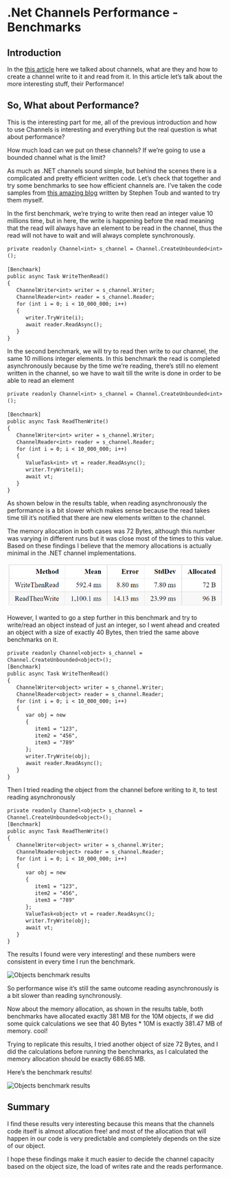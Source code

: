 # .Net Channels Performance - Benchmarks
## Introduction
In the [this article](https://github.com/paola-homsi/.NetChannels) here we talked about channels, what are they and how to create a channel write to it and read from it. 
In this article let’s talk about the more interesting stuff, their Performance!

## So, What about Performance?
This is the interesting part for me, all of the previous introduction and how to use Channels is interesting and everything but the real question is what about performance?

How much load can we put on these channels? If we’re going to use a bounded channel what is the limit?

As much as .NET channels sound simple, but behind the scenes there is a complicated and pretty efficient written code. 
Let’s check that together and try some benchmarks to see how efficient channels are. I’ve taken the code samples from [this amazing blog](https://devblogs.microsoft.com/dotnet/an-introduction-to-system-threading-channels/) written by Stephen Toub and wanted to try them myself.

In the first benchmark, we’re trying to write then read an integer value 10 millions time, but in here, the write is happening before the read meaning that the read will always have an element to be read in the channel, thus the read will not have to wait and will always complete synchronously.

```
private readonly Channel<int> s_channel = Channel.CreateUnbounded<int>();

[Benchmark]
public async Task WriteThenRead()
{
   ChannelWriter<int> writer = s_channel.Writer;
   ChannelReader<int> reader = s_channel.Reader;
   for (int i = 0; i < 10_000_000; i++)
   {
      writer.TryWrite(i);
      await reader.ReadAsync();
   }
}
```

In the second benchmark, we will try to read then write to our channel, the same 10 millions integer elements. In this benchmark the read is completed asynchronously because by the time we’re reading, there’s still no element written in the channel, so we have to wait till the write is done in order to be able to read an element

```
private readonly Channel<int> s_channel = Channel.CreateUnbounded<int>();

[Benchmark]
public async Task ReadThenWrite()
{
   ChannelWriter<int> writer = s_channel.Writer;
   ChannelReader<int> reader = s_channel.Reader;
   for (int i = 0; i < 10_000_000; i++)
   {
      ValueTask<int> vt = reader.ReadAsync();
      writer.TryWrite(i);
      await vt;
   }
}
```

As shown below in the results table, when reading asynchronously the performance is a bit slower which makes sense because the read takes time till it’s notified that there are new elements written to the channel.

The memory allocation in both cases was 72 Bytes, although this number was varying in different runs but it was close most of the times to this value. Based on these findings I believe that the memory allocations is actually minimal in the .NET channel implementations. 

![Integers benchmark results](https://github.com/paola-homsi/.NetChannelsBenchmark/blob/master/NetChannelsBenchmark/assets/firstbenckmark.png)

However, I wanted to go a step further in this benchmark and try to write/read an object instead of just an integer, so I went ahead and created an object with a size of exactly 40 Bytes, then tried the same above benchmarks on it.

```
private readonly Channel<object> s_channel = Channel.CreateUnbounded<object>();
[Benchmark]
public async Task WriteThenRead()
{
   ChannelWriter<object> writer = s_channel.Writer;
   ChannelReader<object> reader = s_channel.Reader;
   for (int i = 0; i < 10_000_000; i++)
   {
      var obj = new
      {
         item1 = "123",
         item2 = "456",
         item3 = "789"
      };
      writer.TryWrite(obj);
      await reader.ReadAsync();
   }
}
```

Then I tried reading the object from the channel before writing to it, to test reading asynchronously

```
private readonly Channel<object> s_channel = Channel.CreateUnbounded<object>();
[Benchmark]
public async Task ReadThenWrite()
{
   ChannelWriter<object> writer = s_channel.Writer;
   ChannelReader<object> reader = s_channel.Reader;
   for (int i = 0; i < 10_000_000; i++)
   {
      var obj = new
      { 
         item1 = "123",
         item2 = "456",
         item3 = "789"
      };
      ValueTask<object> vt = reader.ReadAsync();
      writer.TryWrite(obj);
      await vt;
   }
}
````

The results I found were very interesting! and these numbers were consistent in every time I run the benchmark.

![Objects benchmark results](https://github.com/paola-homsi/.NetChannelsBenchmark/blob/master/NetChannelsBenchmark/assets/secondbenchmark.png)

So performance wise it’s still the same outcome reading asynchronously is a bit slower than reading synchronously.

Now about the memory allocation, as shown in the results table, both benchmarks have allocated exactly 381 MB for the 10M objects, if we did some quick calculations we see that 40 Bytes * 10M is exactly 381.47 MB of memory. cool!

Trying to replicate this results, I tried another object of size 72 Bytes, and I did the calculations before running the benchmarks, as I calculated the memory allocation should be exactly 686.65 MB.

Here’s the benchmark results!

![Objects benchmark results](https://github.com/paola-homsi/.NetChannelsBenchmark/blob/master/NetChannelsBenchmark/assets/thridbenchmark.png)

## Summary
I find these results very interesting because this means that the channels code itself is almost allocation free! and most of the allocation that will happen in our code is very predictable and completely depends on the size of our object.

I hope these findings make it much easier to decide the channel capacity based on the object size, the load of writes rate and the reads performance.





